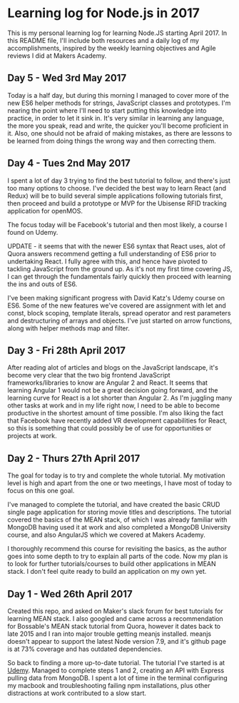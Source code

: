 # Learning log for Node.js in 2017

This is my personal learning log for learning Node.JS starting April 2017. In this README file, I'll include both resources and a daily log of my accomplishments, inspired by the weekly learning objectives and Agile reviews I did at Makers Academy.

## Day 5 - Wed 3rd May 2017

Today is a half day, but during this morning I managed to cover more of the new ES6 helper methods for strings, JavaScript classes and prototypes. I'm nearing the point where I'll need to start putting this knowledge into practice, in order to let it sink in. It's very similar in learning any language, the more you speak, read and write, the quicker you'll become proficient in it. Also, one should not be afraid of making mistakes, as there are lessons to be learned from doing things the wrong way and then correcting them.

## Day 4 - Tues 2nd May 2017

I spent a lot of day 3 trying to find the best tutorial to follow, and there's just too many options to choose. I've decided the best way to learn React (and Redux) will be to build several simple applications following tutorials first, then proceed and build a prototype or MVP for the Ubisense RFID tracking application for openMOS.

The focus today will be Facebook's tutorial and then most likely, a course I found on Udemy.

UPDATE - it seems that with the newer ES6 syntax that React uses, alot of Quora answers recommend getting a full understanding of ES6 prior to undertaking React. I fully agree with this, and hence have pivoted to tackling JavaScript from the ground up. As it's not my first time covering JS, I can get through the fundamentals fairly quickly then proceed with learning the ins and outs of ES6.

I've been making significant progress with David Katz's Udemy course on ES6. Some of the new features we've covered are assignment with let and const, block scoping, template literals, spread operator and rest parameters and destructuring of arrays and objects. I've just started on arrow functions, along with helper methods map and filter. 


## Day 3 - Fri 28th April 2017

After reading alot of articles and blogs on the JavaScript landscape, it's become very clear that the two big frontend JavaScript frameworks/libraries to know are Angular 2 and React. It seems that learning Angular 1 would not be a great decision going forward, and the learning curve for React is a lot shorter than Angular 2. As I'm juggling many other tasks at work and in my life right now, I need to be able to become productive in the shortest amount of time possible. I'm also liking the fact that Facebook have recently added VR development capabilities for React, so this is something that could possibly be of use for opportunities or projects at work.


## Day 2 - Thurs 27th April 2017

The goal for today is to try and complete the whole tutorial. My motivation level is high and apart from the one or two meetings, I have most of today to focus on this one goal.

I've managed to complete the tutorial, and have created the basic CRUD single page application for storing movie titles and descriptions. The tutorial covered the basics of the MEAN stack, of which I was already familiar with MongoDB having used it at work and also completed a MongoDB University course, and also AngularJS which we covered at Makers Academy.

I thoroughly recommend this course for revisiting the basics, as the author goes into some depth to try to explain all parts of the code. Now my plan is to look for further tutorials/courses to build other applications in MEAN stack. I don't feel quite ready to build an application on my own yet.


## Day 1 - Wed 26th April 2017

Created this repo, and asked on Maker's slack forum for best tutorials for learning MEAN stack. I also googled and came across a recommendation for Bossable's MEAN stack tutorial from Quora, however it dates back to late 2015 and I ran into major trouble getting meanjs installed. meanjs doesn't appear to support the latest Node version 7.9, and it's github page is at 73% coverage and has outdated dependencies. 

So back to finding a more up-to-date tutorial. The tutorial I've started is at [Udemy](https://blog.udemy.com/node-js-tutorial/). Managed to complete steps 1 and 2, creating an API with Express pulling data from MongoDB. I spent a lot of time in the terminal configuring my macbook and troubleshooting failing npm installations, plus other distractions at work contributed to a slow start.